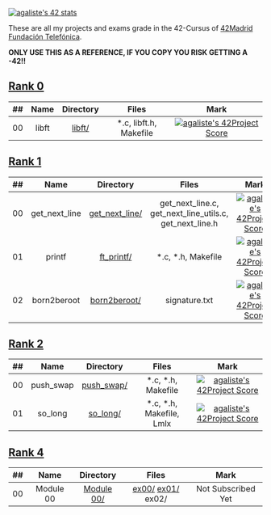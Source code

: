 [![agaliste's 42 stats](https://badge42.herokuapp.com/api/stats/agaliste?privacyName=true&)](https://github.com/somedevv/42-Cursus)

These are all my projects and exams grade in the 42-Cursus of [42Madrid Fundación Telefónica](https://www.42madrid.com/).

**ONLY USE THIS AS A REFERENCE, IF YOU COPY YOU RISK GETTING A -42!!**

## [Rank 0](https://github.com/somedevv/42-Cursus/tree/master/Rank%200)

|  ##  |			Name				|	Directory	| Files | Mark |
|:----:|:-----------------------------------:|:------------------:|:--------------:|:--------------:|
|  00  |libft								|	[libft/](https://github.com/somedevv/42-Cursus/tree/master/Rank%200/libft)		| *.c, libft.h, Makefile | [![agaliste's 42Project Score](https://badge42.herokuapp.com/api/project/agaliste/Libft)](https://github.com/somedevv/42-Cursus/tree/master/Rank%200/libft) |

## [Rank 1](https://github.com/somedevv/42-Cursus/tree/master/Rank%201)

|  ##  |			Name				|	Directory	| Files | Mark |
|:----:|:-----------------------------------:|:------------------:|:--------------:|:--------------:|
|  00  |get_next_line								|	[get_next_line/](https://github.com/somedevv/42-Cursus/tree/master/Rank%201/get_next_line)		| get_next_line.c, get_next_line_utils.c, get_next_line.h | [![agaliste's 42Project Score](https://badge42.herokuapp.com/api/project/agaliste/get_next_line)](https://github.com/somedevv/42-Cursus/tree/master/Rank%201/get_next_line) |
|  01  |printf								|	[ft_printf/](https://github.com/somedevv/42-Cursus/tree/master/Rank%201/ft_printf)		| *.c, *.h, Makefile | [![agaliste's 42Project Score](https://badge42.herokuapp.com/api/project/agaliste/ft_printf)](https://github.com/somedevv/42-Cursus/tree/master/Rank%201/ft_printf) |
|  02  |born2beroot								|	[born2beroot/](https://github.com/somedevv/42-Cursus/tree/master/Rank%201/born2beroot/)		| signature.txt | [![agaliste's 42Project Score](https://badge42.herokuapp.com/api/project/agaliste/Born2beroot)](https://github.com/somedevv/42-Cursus/tree/master/Rank%201/born2beroot/) |

## [Rank 2](https://github.com/somedevv/42-Cursus/tree/master/Rank%202)

|  ##  |			Name				|	Directory	| Files | Mark |
|:----:|:-----------------------------------:|:------------------:|:--------------:|:--------------:|
| 00 |push_swap | [push_swap/](https://github.com/somedevv/42-Cursus/tree/master/Rank%202/push_swap) | *.c, *.h, Makefile | [![agaliste's 42Project Score](https://badge42.herokuapp.com/api/project/agaliste/push_swap)](https://github.com/somedevv/42-Cursus/tree/master/Rank%202/push_swap) |
| 01 |so_long | [so_long/](https://github.com/somedevv/42-Cursus/tree/master/Rank%202/so_long) | *.c, *.h, Makefile, Lmlx | [![agaliste's 42Project Score](https://badge42.herokuapp.com/api/project/agaliste/so_long)](https://github.com/somedevv/42-Cursus/tree/master/Rank%202/so_long) |

## [Rank 4](https://github.com/somedevv/42-Cursus/tree/master/Rank%204)

|  ##  |			Name				|	Directory	| Files | Mark |
|:----:|:-----------------------------------:|:------------------:|:--------------:|:--------------:|
|  00  |Module 00								|	[Module 00/](https://github.com/somedevv/42-Cursus/tree/master/Rank%204/Module_00)		| [ex00/](https://github.com/somedevv/42-Cursus/tree/master/Rank%204/Module_00/ex00) [ex01/](https://github.com/somedevv/42-Cursus/tree/master/Rank%204/Module_00/ex01) ex02/ | Not Subscribed Yet |
